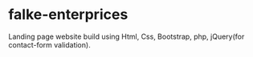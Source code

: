 # falke-enterprices

Landing page website build using Html, Css, Bootstrap, php, jQuery(for contact-form validation).
